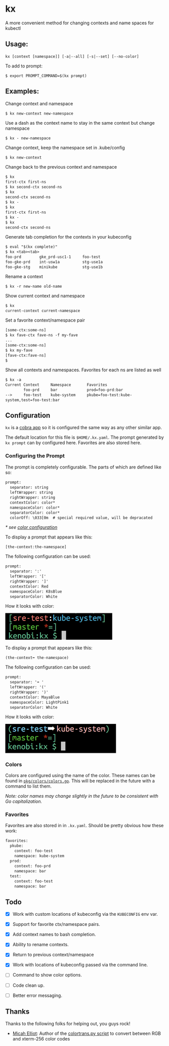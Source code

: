 # kx

A more convenient method for changing contexts and name spaces for kubectl

## Usage:

    kx [context [namespace]] [-a|--all] [-s|--set] [--no-color]

To add to prompt:

    $ export PROMPT_COMMAND=$(kx prompt)

## Examples:

Change context and namespace

    $ kx new-context new-namespace

Use a dash as the context name to stay in the same context but change namespace

    $ kx - new-namespace

Change context, keep the namespace set in .kube/config

    $ kx new-context

Change back to the previous context and namespace

    $ kx
    first-ctx first-ns
    $ kx second-ctx second-ns
    $ kx
    second-ctx second-ns
    $ kx -
    $ kx
    first-ctx first-ns
    $ kx -
    $ kx
    second-ctx second-ns

Generate tab completion for the contexts in your kubeconfig

    $ eval "$(kx complete)"
    $ kx <tab><tab>
    foo-prd        gke_prd-usc1-1     foo-test
    foo-gke-prd    int-usw1a          stg-use1a
    foo-gke-stg    minikube           stg-use1b

Rename a context

    $ kx -r new-name old-name

Show current context and namespace

    $ kx
    current-context current-namespace

Set a favorite context/namespace pair


    [some-ctx:some-ns]
    $ kx fave-ctx fave-ns -f my-fave
    ...
    [some-ctx:some-ns]
    $ kx my-fave
    [fave-ctx:fave-ns]
    $ 


Show all contexts and namespaces. Favorites for each ns are listed as well

```
$ kx -a
Current Context     Namespace       Favorites
        foo-prd     bar             prod=foo-prd:bar
-->     foo-test    kube-system     pkube=foo-test:kube-system,test=foo-test:bar

```

## Configuration

`kx` is a [cobra app](https://github.com/spf13/cobra) so it is configured the same way as any other similar app.

The default location for this file is `$HOME/.kx.yaml`. The prompt generated by `kx prompt` can by configured here. Favorites are also stored here.

### Configuring the Prompt

The prompt is completely configurable. The parts of which are defined like so:

    prompt:
      separator: string
      leftWrapper: string
      rightWrapper: string
      contextColor: color* 
      namespaceColor: color*
      separatorColor: color*
      colorOff: \033[0m  # special required value, will be depracated 

_* see [color configuration](#colors)_

To display a prompt that appears like this:

    [the-context:the-namespace]
   
The following configuration can be used:

    prompt:
      separator: ':'
      leftWrapper: '['
      rightWrapper: ']'
      contextColor: Red
      namespaceColor: K8sBlue
      separatorColor: White

How it looks with color:

![color prompt](demo-prompt2.png)

To display a prompt that appears like this:

    (the-context➡ the-namespace)
   
The following configuration can be used:

    prompt:
      separator: '➡ '
      leftWrapper: '('
      rightWrapper: ')'
      contextColor: MayaBlue
      namespaceColor: LightPink1
      separatorColor: White
      
How it looks with color:

![color prompt](demo-prompt.png)

### Colors<a name="colors"></a>

Colors are configured using the name of the color. These names can be found in [`pkg/colors/colors.go`](pkg/colors/colors.go). This will be replaced in the future with a command to list them.

_Note: color names may change slightly in the future to be consistent with Go capitalization._
      
### Favorites

Favorites are also stored in in `.kx.yaml`. Should be pretty obvious how these work:

    favorites:
      pkube:
        context: foo-test
        namespace: kube-system
      prod:
        context: foo-prd
        namespace: bar
      test:
        context: foo-test
        namespace: bar

## Todo

- [X] Work with custom locations of kubeconfig via the `KUBECONFIG` env var.
- [X] Support for favorite ctx/namespace pairs.
- [X] Add context names to bash completion.
- [X] Ability to rename contexts.
- [X] Return to previous context/namespace
- [X] Work with locations of kubeconfig passed via the command line.
- [ ] Command to show color options.
- [ ] Code clean up.
- [ ] Better error messaging.


## Thanks

Thanks to the following folks for helping out, you guys rock!

 - [Micah Elliot](https://gist.github.com/MicahElliott): Author of the [colortrans.py script](https://gist.github.com/naupaka/a300868203f32906717a1644c1c6f0d7) to convert between RGB and xterm-256 color codes
